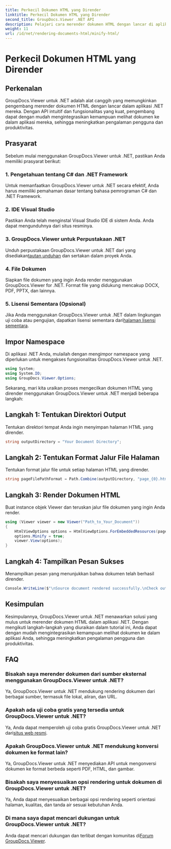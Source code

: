 ```yaml
---
title: Perkecil Dokumen HTML yang Dirender
linktitle: Perkecil Dokumen HTML yang Dirender
second_title: GroupDocs.Viewer .NET API
description: Pelajari cara merender dokumen HTML dengan lancar di aplikasi .NET menggunakan GroupDocs.Viewer untuk .NET.
weight: 11
url: /id/net/rendering-documents-html/minify-html/
---
```


# Perkecil Dokumen HTML yang Dirender

## Perkenalan
GroupDocs.Viewer untuk .NET adalah alat canggih yang memungkinkan pengembang merender dokumen HTML dengan lancar dalam aplikasi .NET mereka. Dengan API intuitif dan fungsionalitas yang kuat, pengembang dapat dengan mudah mengintegrasikan kemampuan melihat dokumen ke dalam aplikasi mereka, sehingga meningkatkan pengalaman pengguna dan produktivitas.
## Prasyarat
Sebelum mulai menggunakan GroupDocs.Viewer untuk .NET, pastikan Anda memiliki prasyarat berikut:
### 1. Pengetahuan tentang C# dan .NET Framework
Untuk memanfaatkan GroupDocs.Viewer untuk .NET secara efektif, Anda harus memiliki pemahaman dasar tentang bahasa pemrograman C# dan .NET Framework.
### 2. IDE Visual Studio
Pastikan Anda telah menginstal Visual Studio IDE di sistem Anda. Anda dapat mengunduhnya dari situs resminya.
### 3. GroupDocs.Viewer untuk Perpustakaan .NET
 Unduh perpustakaan GroupDocs.Viewer untuk .NET dari yang disediakan[tautan unduhan](https://releases.groupdocs.com/viewer/net/) dan sertakan dalam proyek Anda.
### 4. File Dokumen
Siapkan file dokumen yang ingin Anda render menggunakan GroupDocs.Viewer for .NET. Format file yang didukung mencakup DOCX, PDF, PPTX, dan lainnya.
### 5. Lisensi Sementara (Opsional)
 Jika Anda menggunakan GroupDocs.Viewer untuk .NET dalam lingkungan uji coba atau pengujian, dapatkan lisensi sementara dari[halaman lisensi sementara](https://purchase.groupdocs.com/temporary-license/).

## Impor Namespace
Di aplikasi .NET Anda, mulailah dengan mengimpor namespace yang diperlukan untuk mengakses fungsionalitas GroupDocs.Viewer untuk .NET.
```csharp
using System;
using System.IO;
using GroupDocs.Viewer.Options;
```

Sekarang, mari kita uraikan proses mengecilkan dokumen HTML yang dirender menggunakan GroupDocs.Viewer untuk .NET menjadi beberapa langkah:
## Langkah 1: Tentukan Direktori Output
Tentukan direktori tempat Anda ingin menyimpan halaman HTML yang dirender.
```csharp
string outputDirectory = "Your Document Directory";
```
## Langkah 2: Tentukan Format Jalur File Halaman
Tentukan format jalur file untuk setiap halaman HTML yang dirender.
```csharp
string pageFilePathFormat = Path.Combine(outputDirectory, "page_{0}.html");
```
## Langkah 3: Render Dokumen HTML
Buat instance objek Viewer dan teruskan jalur file dokumen yang ingin Anda render.
```csharp
using (Viewer viewer = new Viewer("Path_to_Your_Document"))
{
    HtmlViewOptions options = HtmlViewOptions.ForEmbeddedResources(pageFilePathFormat);
    options.Minify = true;
    viewer.View(options);
}
```
## Langkah 4: Tampilkan Pesan Sukses
Menampilkan pesan yang menunjukkan bahwa dokumen telah berhasil dirender.
```csharp
Console.WriteLine($"\nSource document rendered successfully.\nCheck output in {outputDirectory}.");
```

## Kesimpulan
Kesimpulannya, GroupDocs.Viewer untuk .NET menawarkan solusi yang mulus untuk merender dokumen HTML dalam aplikasi .NET. Dengan mengikuti langkah-langkah yang diuraikan dalam tutorial ini, Anda dapat dengan mudah mengintegrasikan kemampuan melihat dokumen ke dalam aplikasi Anda, sehingga meningkatkan pengalaman pengguna dan produktivitas.
## FAQ
### Bisakah saya merender dokumen dari sumber eksternal menggunakan GroupDocs.Viewer untuk .NET?
Ya, GroupDocs.Viewer untuk .NET mendukung rendering dokumen dari berbagai sumber, termasuk file lokal, aliran, dan URL.
### Apakah ada uji coba gratis yang tersedia untuk GroupDocs.Viewer untuk .NET?
 Ya, Anda dapat memperoleh uji coba gratis GroupDocs.Viewer untuk .NET dari[situs web resmi](https://releases.groupdocs.com/).
### Apakah GroupDocs.Viewer untuk .NET mendukung konversi dokumen ke format lain?
Ya, GroupDocs.Viewer untuk .NET menyediakan API untuk mengonversi dokumen ke format berbeda seperti PDF, HTML, dan gambar.
### Bisakah saya menyesuaikan opsi rendering untuk dokumen di GroupDocs.Viewer untuk .NET?
Ya, Anda dapat menyesuaikan berbagai opsi rendering seperti orientasi halaman, kualitas, dan tanda air sesuai kebutuhan Anda.
### Di mana saya dapat mencari dukungan untuk GroupDocs.Viewer untuk .NET?
 Anda dapat mencari dukungan dan terlibat dengan komunitas di[Forum GroupDocs.Viewer](https://forum.groupdocs.com/c/viewer/9).